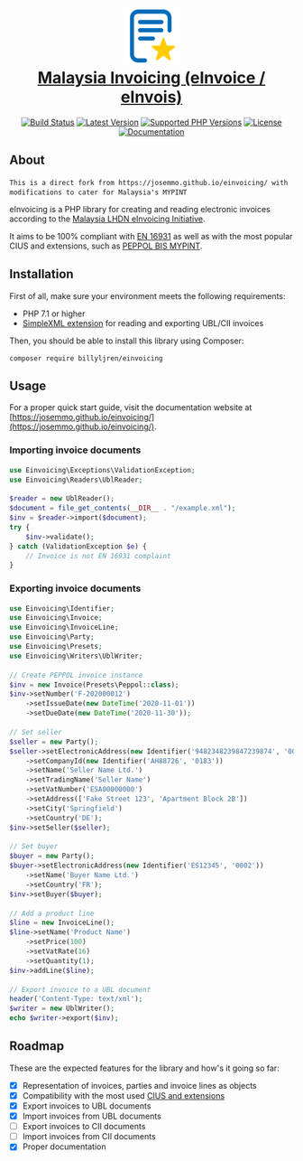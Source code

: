 <h1 align="center">
    <a href="https://josemmo.github.io/einvoicing/"><img src="docs/logo.svg" width="100" alt=""><br>Malaysia Invoicing (eInvoice / eInvois)</a>
</h1>

<p align="center">
    <a href="https://github.com/josemmo/einvoicing/actions"><img src="https://github.com/josemmo/einvoicing/workflows/CI/badge.svg" alt="Build Status"></a>
    <a href="https://packagist.org/packages/josemmo/einvoicing"><img src="https://img.shields.io/packagist/v/josemmo/einvoicing" alt="Latest Version"></a>
    <a href="#installation"><img src="https://img.shields.io/packagist/php-v/josemmo/einvoicing" alt="Supported PHP Versions"></a>
    <a href="LICENSE"><img src="https://img.shields.io/github/license/josemmo/einvoicing" alt="License"></a>
    <a href="https://josemmo.github.io/einvoicing/"><img src="https://img.shields.io/badge/online-docs-blueviolet" alt="Documentation"></a>
</p>

## About
``This is a direct fork from https://josemmo.github.io/einvoicing/ with modifications to cater for Malaysia's MYPINT``

eInvoicing is a PHP library for creating and reading electronic invoices according to the [Malaysia LHDN eInvoicing Initiative](https://www.hasil.gov.my/en/e-invoice/).

It aims to be 100% compliant with [EN 16931](https://ec.europa.eu/digital-building-blocks/wikis/x/boTXGw) as well as with the most popular CIUS and extensions, such as [PEPPOL BIS MYPINT](https://docs.peppol.eu/poac/my/pint-my/bis/).

## Installation
First of all, make sure your environment meets the following requirements:

- PHP 7.1 or higher
- [SimpleXML extension](https://www.php.net/book.simplexml) for reading and exporting UBL/CII invoices

Then, you should be able to install this library using Composer:

```
composer require billyljren/einvoicing
```

## Usage
For a proper quick start guide, visit the documentation website at
[https://josemmo.github.io/einvoicing/](https://josemmo.github.io/einvoicing/).

### Importing invoice documents
```php
use Einvoicing\Exceptions\ValidationException;
use Einvoicing\Readers\UblReader;

$reader = new UblReader();
$document = file_get_contents(__DIR__ . "/example.xml");
$inv = $reader->import($document);
try {
    $inv->validate();
} catch (ValidationException $e) {
    // Invoice is not EN 16931 complaint 
}
```

### Exporting invoice documents
```php
use Einvoicing\Identifier;
use Einvoicing\Invoice;
use Einvoicing\InvoiceLine;
use Einvoicing\Party;
use Einvoicing\Presets;
use Einvoicing\Writers\UblWriter;

// Create PEPPOL invoice instance
$inv = new Invoice(Presets\Peppol::class);
$inv->setNumber('F-202000012')
    ->setIssueDate(new DateTime('2020-11-01'))
    ->setDueDate(new DateTime('2020-11-30'));

// Set seller
$seller = new Party();
$seller->setElectronicAddress(new Identifier('9482348239847239874', '0088'))
    ->setCompanyId(new Identifier('AH88726', '0183'))
    ->setName('Seller Name Ltd.')
    ->setTradingName('Seller Name')
    ->setVatNumber('ESA00000000')
    ->setAddress(['Fake Street 123', 'Apartment Block 2B'])
    ->setCity('Springfield')
    ->setCountry('DE');
$inv->setSeller($seller);

// Set buyer
$buyer = new Party();
$buyer->setElectronicAddress(new Identifier('ES12345', '0002'))
    ->setName('Buyer Name Ltd.')
    ->setCountry('FR');
$inv->setBuyer($buyer);

// Add a product line
$line = new InvoiceLine();
$line->setName('Product Name')
    ->setPrice(100)
    ->setVatRate(16)
    ->setQuantity(1);
$inv->addLine($line);

// Export invoice to a UBL document
header('Content-Type: text/xml');
$writer = new UblWriter();
echo $writer->export($inv);
```

## Roadmap
These are the expected features for the library and how's it going so far:

- [x] Representation of invoices, parties and invoice lines as objects
- [x] Compatibility with the most used [CIUS and extensions](https://ec.europa.eu/digital-building-blocks/wikis/display/EINVCOMMUNITY/Registry+of+CIUS+%28Core+Invoice+Usage+Specifications%29+and+Extensions)
- [x] Export invoices to UBL documents
- [x] Import invoices from UBL documents
- [ ] Export invoices to CII documents
- [ ] Import invoices from CII documents
- [x] Proper documentation
